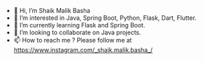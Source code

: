 - 👋 Hi, I’m Shaik Malik Basha
- 👀 I’m interested in Java, Spring Boot, Python, Flask, Dart, Flutter.
- 🌱 I’m currently learning Flask and Spring Boot.
- 💞️ I’m looking to collaborate on Java projects.
- 📫 How to reach me ? Please follow me at https://www.instagram.com/_shaik.malik.basha_/

<!---
malik583/malik583 is a ✨ special ✨ repository because its `README.md` (this file) appears on your GitHub profile.
You can click the Preview link to take a look at your changes.
--->
